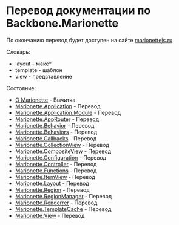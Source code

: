 # Перевод документации по Backbone.Marionette

По окончанию перевод будет доступен на сайте [marionettejs.ru](http://marionettejs.ru)

Словарь:
* layout - макет
* template - шаблон
* view - представление

Состояние:
* [О Marionette](ru/readme.md) - Вычитка
* [Marionette.Application](ru/marionette.application.md) - Перевод
* [Marionette.Application.Module](ru/marionette.application.module.md) - Перевод
* [Marionette.AppRouter](ru/marionette.approuter.md) - Перевод
* [Marionette.Behavior](ru/marionette.behavior.md) - Перевод
* [Marionette.Behaviors](ru/marionette.behaviors.md) - Перевод
* [Marionette.Callbacks](ru/marionette.callbacks.md) - Перевод
* [Marionette.CollectionView](ru/marionette.collectionview.md) - Перевод
* [Marionette.CompositeView](ru/marionette.compositeview.md) - Перевод
* [Marionette.Configuration](ru/marionette.configuration.md) - Перевод
* [Marionette.Controller](ru/marionette.controller.md) - Перевод
* [Marionette.Functions](ru/marionette.functions.md) - Перевод
* [Marionette.ItemView](ru/marionette.itemview.md) - Перевод
* [Marionette.Layout](ru/marionette.layout.md) - Перевод
* [Marionette.Region](ru/marionette.region.md) - Перевод
* [Marionette.RegionManager](ru/marionette.regionmanager.md) - Перевод
* [Marionette.Renderrer](ru/marionette.renderrer.md) - Перевод
* [Marionette.TemplateCache](ru/marionette.templatecache.md) - Перевод
* [Marionette.View](ru/marionette.view.md) - Перевод